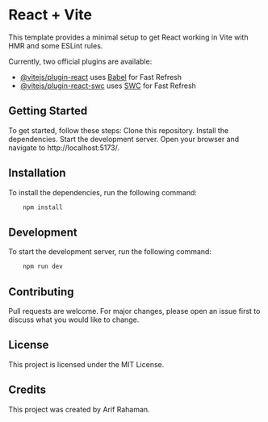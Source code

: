 # React + Vite

This template provides a minimal setup to get React working in Vite with HMR and some ESLint rules.

Currently, two official plugins are available:

- [@vitejs/plugin-react](https://github.com/vitejs/vite-plugin-react/blob/main/packages/plugin-react/README.md) uses [Babel](https://babeljs.io/) for Fast Refresh
- [@vitejs/plugin-react-swc](https://github.com/vitejs/vite-plugin-react-swc) uses [SWC](https://swc.rs/) for Fast Refresh

## Getting Started
To get started, follow these steps:
Clone this repository.
Install the dependencies.
Start the development server.
Open your browser and navigate to http://localhost:5173/.

## Installation
To install the dependencies, run the following command:
```bash
    npm install
```

## Development
To start the development server, run the following command:
```bash
    npm run dev
```

## Contributing
Pull requests are welcome. For major changes, please open an issue first to discuss what you would like to change.
## License
This project is licensed under the MIT License.
## Credits
This project was created by Arif Rahaman.

